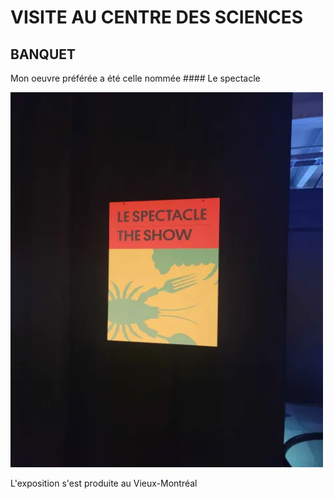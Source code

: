 # VISITE AU CENTRE DES SCIENCES

## **BANQUET**
Mon oeuvre préférée a été celle nommée #### Le spectacle

<img src="./medias/le_spectacle.webp" width="500" height="600"/>

L'exposition s'est produite au Vieux-Montréal 
